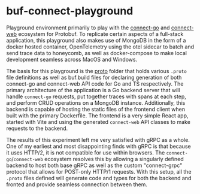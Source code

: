 # buf-connect-playground

Playground environment primarily to play with the [connect-go](https://github.com/bufbuild/connect-go) and [connect-web](https://github.com/bufbuild/connect-web) ecosystem for Protobuf. To replicate certain aspects of a full-stack application, this playground also makes use of MongoDB in the form of a docker hosted container, OpenTelemetry using the otel sidecar to batch and send trace data to honeycomb, as well as docker-compose to make local development seamless across MacOS and Windows.

The basis for this playground is the [proto](./proto) folder that holds various `.proto` file definitions as well as buf.build files for declaring generation of both connect-go and connect-web API code for Go and TS respectively. The primary architecture of the application is a Go backend server that will handle `connect-go` requests, put together traces with spans at each step, and perform CRUD operations on a MongoDB instance. Additionally, this backend is capable of hosting the static files of the frontend client when built with the primary Dockerfile. The frontend is a very simple React app, started with Vite and using the generated `connect-web` API classes to make requests to the backend.

The results of this experiment left me very satisfied with gRPC as a whole. One of my earliest and most disappointing finds with gRPC is that because it uses HTTP/2, it is not compatible for use within browsers. The `connect-go`/`connect-web` ecosystem resolves this by allowing a singularly defined backend to host both base gRPC as well as the custom "connect-grpc" protocol that allows for POST-only HTTP/1 requests. With this setup, all the `.proto` files defined will generate code and types for both the backend and fronted and provide seamless connection between them. 
